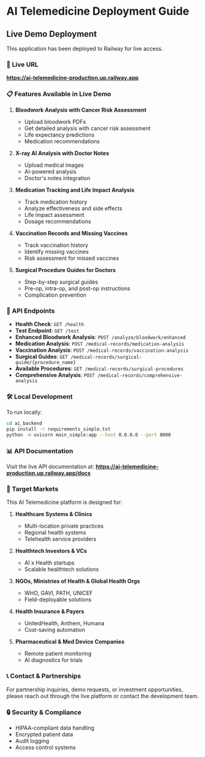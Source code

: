 # AI Telemedicine Deployment Guide

## Live Demo Deployment

This application has been deployed to Railway for live access.

### 🚀 Live URL
**https://ai-telemedicine-production.up.railway.app**

### 📋 Features Available in Live Demo

1. **Bloodwork Analysis with Cancer Risk Assessment**
   - Upload bloodwork PDFs
   - Get detailed analysis with cancer risk assessment
   - Life expectancy predictions
   - Medication recommendations

2. **X-ray AI Analysis with Doctor Notes**
   - Upload medical images
   - AI-powered analysis
   - Doctor's notes integration

3. **Medication Tracking and Life Impact Analysis**
   - Track medication history
   - Analyze effectiveness and side effects
   - Life impact assessment
   - Dosage recommendations

4. **Vaccination Records and Missing Vaccines**
   - Track vaccination history
   - Identify missing vaccines
   - Risk assessment for missed vaccines

5. **Surgical Procedure Guides for Doctors**
   - Step-by-step surgical guides
   - Pre-op, intra-op, and post-op instructions
   - Complication prevention

### 🔗 API Endpoints

- **Health Check**: `GET /health`
- **Test Endpoint**: `GET /test`
- **Enhanced Bloodwork Analysis**: `POST /analyze/bloodwork/enhanced`
- **Medication Analysis**: `POST /medical-records/medication-analysis`
- **Vaccination Analysis**: `POST /medical-records/vaccination-analysis`
- **Surgical Guides**: `GET /medical-records/surgical-guide/{procedure_name}`
- **Available Procedures**: `GET /medical-records/surgical-procedures`
- **Comprehensive Analysis**: `POST /medical-records/comprehensive-analysis`

### 🛠️ Local Development

To run locally:

```bash
cd ai_backend
pip install -r requirements_simple.txt
python -m uvicorn main_simple:app --host 0.0.0.0 --port 8000
```

### 📊 API Documentation

Visit the live API documentation at:
**https://ai-telemedicine-production.up.railway.app/docs**

### 🎯 Target Markets

This AI Telemedicine platform is designed for:

1. **Healthcare Systems & Clinics**
   - Multi-location private practices
   - Regional health systems
   - Telehealth service providers

2. **Healthtech Investors & VCs**
   - AI x Health startups
   - Scalable healthtech solutions

3. **NGOs, Ministries of Health & Global Health Orgs**
   - WHO, GAVI, PATH, UNICEF
   - Field-deployable solutions

4. **Health Insurance & Payers**
   - UnitedHealth, Anthem, Humana
   - Cost-saving automation

5. **Pharmaceutical & Med Device Companies**
   - Remote patient monitoring
   - AI diagnostics for trials

### 📞 Contact & Partnerships

For partnership inquiries, demo requests, or investment opportunities, please reach out through the live platform or contact the development team.

### 🔒 Security & Compliance

- HIPAA-compliant data handling
- Encrypted patient data
- Audit logging
- Access control systems 